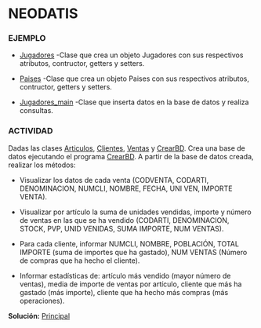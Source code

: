# NEODATIS

### EJEMPLO

- [Jugadores](EJ_01_1_Jugadores.java)
-Clase que crea un objeto Jugadores con sus respectivos atributos, contructor, getters y setters.


- [Paises](EJ_01_2_Paises.java)
-Clase que crea un objeto Paises con sus respectivos atributos, contructor, getters y setters.


- [Jugadores_main](EJ_01_3_Jugadores_main.java)
-Clase que inserta datos en la base de datos y realiza consultas.


### ACTIVIDAD

Dadas las clases [Articulos](AD_1_Articulos.java), [Clientes](AD_1_Clientes.java), [Ventas](AD_1_Ventas.java) y [CrearBD](AD_1_CrearBD.java). Crea una base de datos ejecutando el programa [CrearBD](AD_1_CrearBD.java). A partir de la base de datos creada, realizar los métodos:


- Visualizar los datos de cada venta (CODVENTA, CODARTI, DENOMINACION, NUMCLI, NOMBRE, FECHA, UNI VEN, IMPORTE VENTA).


- Visualizar por artículo la suma de unidades vendidas, importe y número de ventas en las que se ha vendido (CODARTI, DENOMINACION, STOCK, PVP, UNID VENIDAS, SUMA IMPORTE, NUM VENTAS).


- Para cada cliente, informar NUMCLI, NOMBRE, POBLACIÓN, TOTAL IMPORTE (suma de importes que ha gastado), NUM VENTAS (Número de compras que ha hecho el cliente).


- Informar estadísticas de: artículo más vendido (mayor número de ventas), media de importe de ventas por artículo, cliente que más ha gastado (más importe), cliente que ha hecho más compras (más operaciones).

**Solución:** [Principal](AD_1_Principal.java)